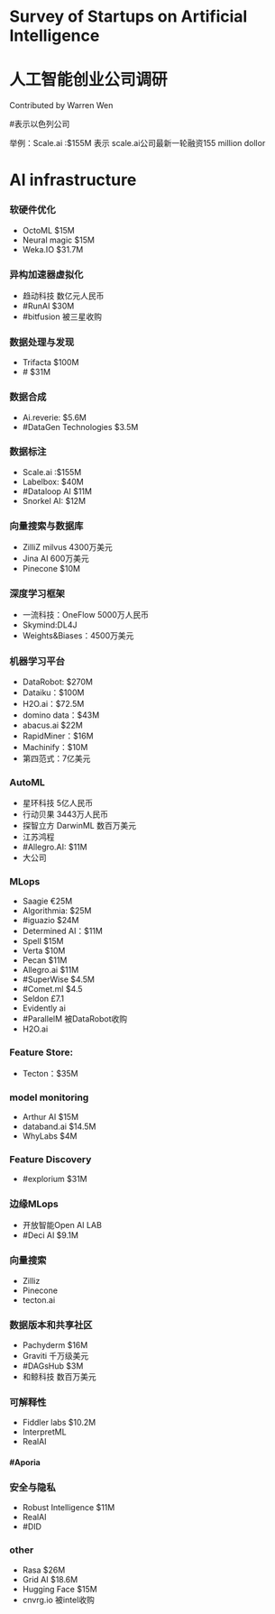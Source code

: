 # Survey of Startups on Artificial Intelligence
# 人工智能创业公司调研
Contributed by Warren Wen

#表示以色列公司

举例：Scale.ai :$155M  表示 scale.ai公司最新一轮融资155 million dollor
# AI infrastructure
### 软硬件优化
* OctoML $15M
* Neural magic $15M
* Weka.IO $31.7M
### 异构加速器虚拟化
* 趋动科技 数亿元人民币
* #RunAI $30M
* #bitfusion 被三星收购
### 数据处理与发现
* Trifacta $100M
* # $31M
### 数据合成
* Ai.reverie: $5.6M
* #DataGen Technologies $3.5M
### 数据标注
* Scale.ai :$155M 
* Labelbox: $40M
* #Dataloop AI $11M
* Snorkel AI: $12M
### 向量搜索与数据库
* ZilliZ milvus 4300万美元
* Jina AI 600万美元
* Pinecone $10M
### 深度学习框架
* 一流科技：OneFlow 5000万人民币
* Skymind:DL4J
* Weights&Biases：4500万美元
### 机器学习平台
* DataRobot: $270M 
* Dataiku：$100M
* H2O.ai：$72.5M
* domino data：$43M
* abacus.ai $22M 
* RapidMiner：$16M
* Machinify：$10M
* 第四范式：7亿美元
### AutoML
* 星环科技 5亿人民币
* 行动贝果 3443万人民币
* 探智立方 DarwinML 数百万美元
* 江苏鸿程
* #Allegro.AI: $11M
* 大公司
### MLops
* Saagie €25M
* Algorithmia: $25M
* #iguazio $24M
* Determined AI：$11M
* Spell $15M
* Verta $10M
* Pecan $11M
* Allegro.ai  $11M
* #SuperWise $4.5M
* #Comet.ml $4.5
* Seldon £7.1
* Evidently ai
* #ParallelM 被DataRobot收购
* H2O.ai
### Feature Store:
* Tecton：$35M
### model monitoring
* Arthur AI $15M
* databand.ai $14.5M
* WhyLabs $4M
### Feature Discovery
* #explorium $31M
### 边缘MLops
* 开放智能Open AI LAB
* #Deci AI $9.1M
### 向量搜索
* Zilliz
* Pinecone
* tecton.ai
### 数据版本和共享社区
* Pachyderm $16M
* Graviti 千万级美元
* #DAGsHub $3M
* 和鲸科技 数百万美元
### 可解释性
* Fiddler labs $10.2M
* InterpretML
* RealAI
#### #Aporia
### 安全与隐私
* Robust Intelligence $11M
* RealAI
* #DID
### other
* Rasa $26M
* Grid AI $18.6M
* Hugging Face $15M
* cnvrg.io 被intel收购
